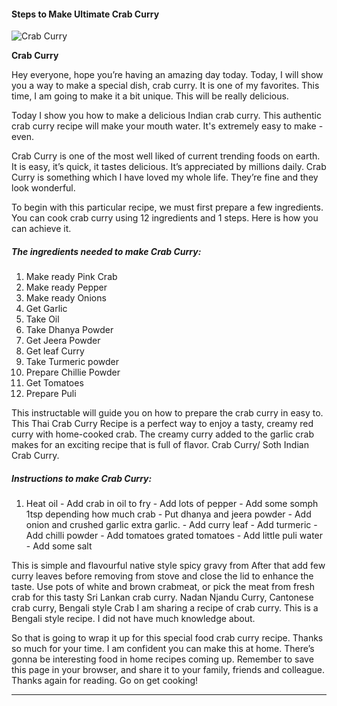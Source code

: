             

#### Steps to Make Ultimate Crab Curry

![Crab Curry](https://img-global.cpcdn.com/recipes/f0b1d14afe3ced78/751x532cq70/crab-curry-recipe-main-photo.jpg)

**Crab Curry**

Hey everyone, hope you’re having an amazing day today. Today, I will show you a way to make a special dish, crab curry. It is one of my favorites. This time, I am going to make it a bit unique. This will be really delicious.

Today I show you how to make a delicious Indian crab curry. This authentic crab curry recipe will make your mouth water. It's extremely easy to make - even.

Crab Curry is one of the most well liked of current trending foods on earth. It is easy, it’s quick, it tastes delicious. It’s appreciated by millions daily. Crab Curry is something which I have loved my whole life. They’re fine and they look wonderful.

To begin with this particular recipe, we must first prepare a few ingredients. You can cook crab curry using 12 ingredients and 1 steps. Here is how you can achieve it.

##### The ingredients needed to make Crab Curry:

1.  Make ready Pink Crab
2.  Make ready Pepper
3.  Make ready Onions
4.  Get Garlic
5.  Take Oil
6.  Take Dhanya Powder
7.  Get Jeera Powder
8.  Get leaf Curry
9.  Take Turmeric powder
10.  Prepare Chillie Powder
11.  Get Tomatoes
12.  Prepare Puli

This instructable will guide you on how to prepare the crab curry in easy to. This Thai Crab Curry Recipe is a perfect way to enjoy a tasty, creamy red curry with home-cooked crab. The creamy curry added to the garlic crab makes for an exciting recipe that is full of flavor. Crab Curry/ Soth Indian Crab Curry.

##### Instructions to make Crab Curry:

1.  Heat oil - Add crab in oil to fry - Add lots of pepper - Add some somph 1tsp depending how much crab - Put dhanya and jeera powder - Add onion and crushed garlic extra garlic. - Add curry leaf - Add turmeric - Add chilli powder - Add tomatoes grated tomatoes - Add little puli water - Add some salt

This is simple and flavourful native style spicy gravy from After that add few curry leaves before removing from stove and close the lid to enhance the taste. Use pots of white and brown crabmeat, or pick the meat from fresh crab for this tasty Sri Lankan crab curry. Nadan Njandu Curry, Cantonese crab curry, Bengali style Crab I am sharing a recipe of crab curry. This is a Bengali style recipe. I did not have much knowledge about.

So that is going to wrap it up for this special food crab curry recipe. Thanks so much for your time. I am confident you can make this at home. There’s gonna be interesting food in home recipes coming up. Remember to save this page in your browser, and share it to your family, friends and colleague. Thanks again for reading. Go on get cooking!

* * *